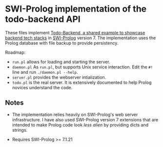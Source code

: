 # SWI-Prolog implementation of the todo-backend API

These files implement  [Todo-Backend,  a   shared  example  to  showcase
backend  tech  stacks](http://todo-backend.thepete.net/index.html)    in
[SWI-Prolog](http://www.swi-prolog.org) version 7.   The  implementation
uses the Prolog database with file backup to provide persistency.

Roadmap:

  - `run.pl` allows for loading and starting the server.
  - `daemon.pl` As `run.pl`, but supports Unix service interaction.
    Edit the `#!` line and run `./daemon.pl --help`.
  - `server.pl` provides the webserver intialization.
  - `todo.pl` is the real server.  It is extensively documented
    to help Prolog novices understand the code.

## Notes

  - The  implementation  relies  heavily  on  SWI-Prolog's  web  server
    infrastructure. I have also used SWI-Prolog version 7 extensions
    that are intended to make Prolog code look _less alien_ by providing
    dicts and strings.

  - Requires SWI-Prolog >= 7.1.21
